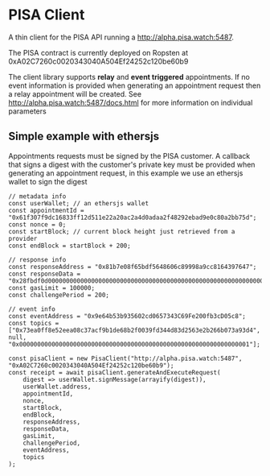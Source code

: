 # PISA Client

A thin client for the PISA API running a http://alpha.pisa.watch:5487. 

The PISA contract is currently deployed on Ropsten at 0xA02C7260c0020343040A504Ef24252c120be60b9

The client library supports **relay** and **event triggered** appointments. If no event information is provided when generating an appointment request then a relay appointment will be created. See http://alpha.pisa.watch:5487/docs.html for more information on individual parameters

Simple example with ethersjs
--
Appointments requests must be signed by the PISA customer. A callback that signs a digest with the customer's private key must be provided when generating an appointment request, in this example we use an ethersjs wallet to sign the digest
```
// metadata info
const userWallet; // an ethersjs wallet
const appointmentId = "0x61f307f9dc16833ff12d511e22a20ac2a4d0adaa2f48292ebad9e0c80a2bb75d";
const nonce = 0;
const startBlock; // current block height just retrieved from a provider
const endBlock = startBlock + 200;

// response info
const responseAddress = "0x81b7e08f65bdf5648606c89998a9cc8164397647";
const responseData = "0x28fbdf0d000000000000000000000000000000000000000000000000000000000000004000000000000000000000000000";
const gasLimit = 100000;
const challengePeriod = 200;

// event info
const eventAddress = "0x9e64b53b935602cd0657343C69Fe200fb3cD05c8";
const topics = ["0x73ea0ff8e52eea08c37acf9b1de68b2f0039fd344d83d2563e2b266b073a93d4", null, "0x0000000000000000000000000000000000000000000000000000000000000001"];

const pisaClient = new PisaClient("http://alpha.pisa.watch:5487", "0xA02C7260c0020343040A504Ef24252c120be60b9");
const receipt = await pisaClient.generateAndExecuteRequest(
    digest => userWallet.signMessage(arrayify(digest)),
    userWallet.address,
    appointmentId,
    nonce,
    startBlock,
    endBlock,
    responseAddress,
    responseData,
    gasLimit,
    challengePeriod,
    eventAddress,
    topics
);
```